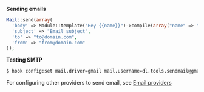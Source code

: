 **Sending emails**

```php
Mail::send(array(
  'body' => Module::template("Hey {{name}}")->compile(array("name" => "Your name")),
  'subject' => "Email subject",
  'to' => "to@domain.com",
  'from' => "from@domain.com"
));
```

**Testing SMTP**

```bash
$ hook config:set mail.driver=gmail mail.username=dl.tools.sendmail@gmail.com mail.password=VU7SOy3ne0hz
```

For configuring other providers to send email, see [Email providers](Email-providers)